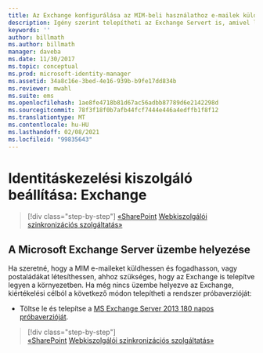 ```yaml
---
title: Az Exchange konfigurálása az MIM-beli használathoz e-mailek küldése és postaládák létrehozása céljából | Microsoft Docs
description: Igény szerint telepítheti az Exchange Servert is, amivel lehetővé teheti a MIM 2016 számára e-mailek küldését és postaládák létrehozását.
keywords: ''
author: billmath
ms.author: billmath
manager: daveba
ms.date: 11/30/2017
ms.topic: conceptual
ms.prod: microsoft-identity-manager
ms.assetid: 34a8c16e-3bed-4e16-939b-b9fe17dd834b
ms.reviewer: mwahl
ms.suite: ems
ms.openlocfilehash: 1ae8fe4718b81d67ac56adbb87789d6e2142298d
ms.sourcegitcommit: 78f3f18f0b7afb44fcf7444e446a4edffb1f8f12
ms.translationtype: MT
ms.contentlocale: hu-HU
ms.lasthandoff: 02/08/2021
ms.locfileid: "99835643"
---
```

# <a name="set-up-an-identity-management-server-exchange"></a>Identitáskezelési kiszolgáló beállítása: Exchange

> [!div class="step-by-step"]
> [«SharePoint](prepare-server-sharepoint.md) 
>  [Webkiszolgálói szinkronizációs szolgáltatás»](install-mim-sync.md)

## <a name="deploy-microsoft-exchange-server"></a>A Microsoft Exchange Server üzembe helyezése
Ha szeretné, hogy a MIM e-maileket küldhessen és fogadhasson, vagy postaládákat létesíthessen, ahhoz szükséges, hogy az Exchange is telepítve legyen a környezetben. Ha még nincs üzembe helyezve az Exchange, kiértékelési célból a következő módon telepítheti a rendszer próbaverzióját:

* Töltse le és telepítse a [MS Exchange Server 2013 180 napos próbaverzióját](https://www.microsoft.com/evalcenter/evaluate-exchange-server-2013).

> [!div class="step-by-step"]  
> [«SharePoint](prepare-server-sharepoint.md) 
>  [Webkiszolgálói szinkronizációs szolgáltatás»](install-mim-sync.md)
